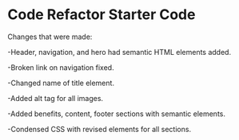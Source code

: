 # Code Refactor Starter Code

Changes that were made: 

-Header, navigation, and hero had semantic HTML elements added. 

-Broken link on navigation fixed.  

-Changed name of title element. 

-Added alt tag for all images.

-Added benefits, content, footer sections with semantic elements. 

-Condensed CSS with revised elements for all sections.
